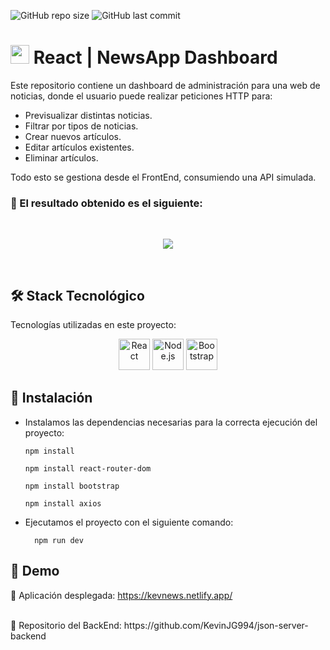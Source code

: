 
![GitHub repo size](https://img.shields.io/github/repo-size/KevinJG994/React-AppNews-CRUD)
![GitHub last commit](https://img.shields.io/github/last-commit/KevinJG994/React-AppNews-CRUD)

# <img src="https://upload.wikimedia.org/wikipedia/commons/thumb/4/47/React.svg/1200px-React.svg.png" width="30" /> React | NewsApp Dashboard

Este repositorio contiene un dashboard de administración para una web de noticias, donde el usuario puede realizar peticiones HTTP para:

- Previsualizar distintas noticias. <br>
- Filtrar por tipos de noticias. <br>
- Crear nuevos artículos.<br>
- Editar artículos existentes.<br>
- Eliminar artículos.<br>

Todo esto se gestiona desde el FrontEnd, consumiendo una API simulada. 
<br>

### 🎯 El resultado obtenido es el siguiente:
<br>

<p align="center" width="400px">
  <img src="https://github.com/user-attachments/assets/23d2cc3b-f4d7-40f0-9640-1314c7a2e92f" />
</p>

<br>

## 🛠️ Stack Tecnológico

Tecnologías utilizadas en este proyecto:

<p align="center">
  <img src="https://cdn.jsdelivr.net/gh/devicons/devicon/icons/react/react-original.svg" width="50" height="50" alt="React" title="React" />
  <img src="https://cdn.jsdelivr.net/gh/devicons/devicon/icons/nodejs/nodejs-original.svg" width="50" height="50" alt="Node.js" title="Node.js"/>
  <img src="https://cdn.jsdelivr.net/gh/devicons/devicon/icons/bootstrap/bootstrap-original.svg" width="50" height="50" alt="Bootstrap" title="Bootstrap" />
</p>

## :closed_lock_with_key: Instalación

- Instalamos las dependencias necesarias para la correcta ejecución del proyecto:

  ```
  npm install
  
  npm install react-router-dom
  
  npm install bootstrap

  npm install axios
  ```

- Ejecutamos el proyecto con el siguiente comando:
  ```
    npm run dev
  ```

## 🚀 Demo

🔗 Aplicación desplegada: https://kevnews.netlify.app/

<br>
📌 Repositorio del BackEnd: https://github.com/KevinJG994/json-server-backend

